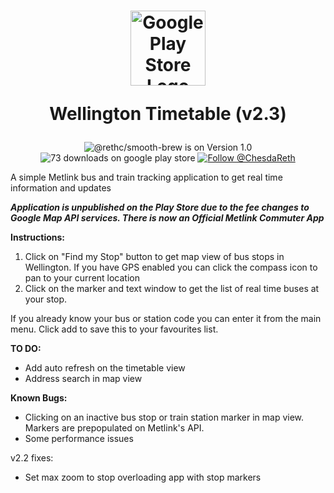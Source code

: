 <h1 align="center">
 <img height="120" alt="Google Play Store Logo" src="https://i.imgur.com/UidliTe.png">
 
Wellington Timetable (v2.3)
</h1>

<p align="center">
<img src="https://img.shields.io/badge/version-2.3-red" alt="@rethc/smooth-brew is on Version 1.0" />
 <img src="https://img.shields.io/badge/downloads-73-orange" alt="73 downloads on google play store" />
  <a href="https://twitter.com/intent/follow?screen_name=ChesdaReth">
    <img src="https://img.shields.io/twitter/follow/ChesdaReth?label=ChesdaReth&style=social" alt="Follow @ChesdaReth" />
  </a>
</p>


A simple Metlink bus and train tracking application to get real time information and updates

***Application is  unpublished on the Play Store due to the fee changes to Google Map API services. There is now an Official Metlink Commuter App***


**Instructions:**

 1. Click on "Find my Stop" button to get map view of bus stops in
    Wellington. If you have GPS enabled you can click the compass icon
    to pan to your current location 
 2. Click on the marker and text window to get the list of real time buses at your stop.

If you already know your bus or station code you can enter it from the main menu. Click add to save this to your favourites list.

**TO DO:**
 - Add auto refresh on the timetable view 
 - Address search in map view

**Known Bugs:**
 - Clicking on an inactive bus stop or train station marker in map view. Markers are prepopulated on Metlink's API.
 - Some performance issues

v2.2 fixes:
 - Set max zoom to stop overloading app with stop markers

